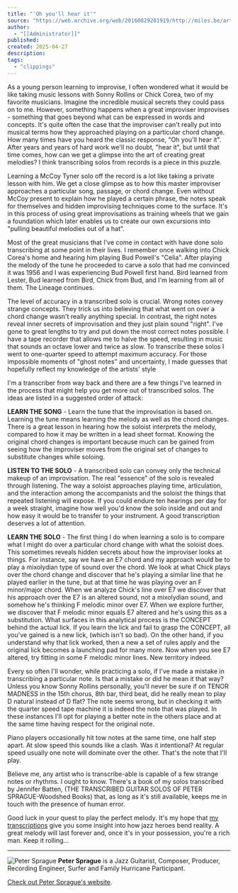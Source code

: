 ```yaml
---
title: "'Oh you'll hear it'"
source: "https://web.archive.org/web/20160829201919/http://miles.be/articles/15-oh-you-will-hear-it"
author:
  - "[[Administrator]]"
published:
created: 2025-04-27
description:
tags:
  - "clippings"
---
```

As a young person learning to improvise, I often wondered what it would be like taking music lessons with Sonny Rollins or Chick Corea, two of my favorite musicians. Imagine the incredible musical secrets they could pass on to me. However, something happens when a great improviser improvises - something that goes beyond what can be expressed in words and concepts. It's quite often the case that the improviser can't really put into musical terms how they approached playing on a particular chord change. How many times have you heard the classic response, "Oh you'll hear it". After years and years of hard work we'll no doubt, "hear it", but until that time comes, how can we get a glimpse into the art of creating great melodies? I think transcribing solos from records is a piece in this puzzle.

Learning a McCoy Tyner solo off the record is a lot like taking a private lesson with him. We get a close glimpse as to how this master improviser approaches a particular song, passage, or chord change. Even without McCoy present to explain how he played a certain phrase, the notes speak for themselves and hidden improvising techniques come to the surface. It's in this process of using great improvisations as training wheels that we gain a foundation which later enables us to create our own excursions into "pulling beautiful melodies out of a hat".

Most of the great musicians that I've come in contact with have done solo transcribing at some point in their lives. I remember once walking into Chick Corea's home and hearing him playing Bud Powell's "Celia". After playing the melody of the tune he proceeded to carve a solo that had me convinced it was 1956 and I was experiencing Bud Powell first hand. Bird learned from Lester, Bud learned from Bird, Chick from Bud, and I'm learning from all of them. The Lineage continues.

The level of accuracy in a transcribed solo is crucial. Wrong notes convey strange concepts. They trick us into believing that what went on over a chord change wasn't really anything special. In contrast, the right notes reveal inner secrets of improvisation and they just plain sound "right". I've gone to great lengths to try and put down the most correct notes possible. I have a tape recorder that allows me to halve the speed, resulting in music that sounds an octave lower and twice as slow. To transcribe these solos I went to one-quarter speed to attempt maximum accuracy. For those impossible moments of "ghost notes" and uncertainty, I made guesses that hopefully reflect my knowledge of the artists' style

I'm a transcriber from way back and there are a few things I've learned in the process that might help you get more out of transcribed solos. The ideas are listed in a suggested order of attack:

**LEARN THE SONG** - Learn the tune that the improvisation is based on. Learning the tune means learning the melody as well as the chord changes. There is a great lesson in hearing how the soloist interprets the melody, compared to how it may be written in a lead sheet format. Knowing the original chord changes is important because much can be gained from seeing how the improviser moves from the original set of changes to substitute changes while soloing.

**LISTEN TO THE SOLO** - A transcribed solo can convey only the technical makeup of an improvisation. The real "essence" of the solo is revealed through listening. The way a soloist approaches playing time, articulation, and the interaction among the accompanists and the soloist the things that repeated listening will expose. If you could endure ten hearings per day for a week straight, imagine how well you'd know the solo inside and out and how easy it would be to transfer to your instrument. A good transcription deserves a lot of attention.

**LEARN THE SOLO** - The first thing I do when learning a solo is to compare what I might do over a particular chord change with what the soloist does. This sometimes reveals hidden secrets about how the improviser looks at things. For instance, say we have an E7 chord and my approach would be to play a mixolydian type of sound over the chord. We look at what Chick plays over the chord change and discover that he's playing a similar line that he played earlier in the tune, but at that time he was playing over an F minor/major chord. When we analyze Chick's line over E7 we discover that his approach over the E7 is an altered sound, not a mixolydian sound, and somehow he's thinking F melodic minor over E7. When we explore further, we discover that F melodic minor equals E7 altered and he's using this as a substitution. What surfaces in this analytical process is the CONCEPT behind the actual lick. If you learn the lick and fail to grasp the CONCEPT, all you've gained is a new lick, (which isn't so bad). On the other hand, if you understand why that lick worked, then a new a set of rules apply and the original lick becomes a launching pad for many more. Now when you see E7 altered, try fitting in some F melodic minor lines. New territory indeed.

Every so often I'll wonder, while practicing a solo, if I've made a mistake in transcribing a particular note. Is that a mistake or did he mean it that way? Unless you know Sonny Rollins personally, you'll never be sure if on TENOR MADNESS in the 15th chorus, 8th bar, third beat, did he really mean to play D natural instead of D flat? The note seems wrong, but in checking it with the quarter speed tape machine it is indeed the note that was played. In these instances I'll opt for playing a better note in the others place and at the same time having respect for the original note.

Piano players occasionally hit tow notes at the same time, one half step apart. At slow speed this sounds like a clash. Was it intentional? At regular speed usually one note will dominate over the other. That's the note that I'll play.

Believe me, any artist who is transcribe-able is capable of a few strange notes or rhythms. I ought to know. There's a book of my solos transcribed by Jennifer Batten, (THE TRANSCRIBED GUITAR SOLOS OF PETER SPRAGUE-Woodshed Books) that, as long as it's still available, keeps me in touch with the presence of human error.

Good luck in your quest to play the perfect melody. It's my hope that [my transcriptions](https://web.archive.org/web/20160829201919/http://www.petersprague.com/sqc/store.php?crn=207) give you some insight into how jazz heroes bend reality. A great melody will last forever and, once it's in your possession, you're a rich man. Keep it rolling...

---

![Peter Sprague](https://web.archive.org/web/20160829201919im_/http://miles.be/images/articles/peter_sprague.jpg) **Peter Sprague** is a Jazz Guitarist, Composer, Producer, Recording Engineer, Surfer and Family Hurricane Participant.

[Check out Peter Sprague's website](https://web.archive.org/web/20160829201919/http://www.petersprague.com/).